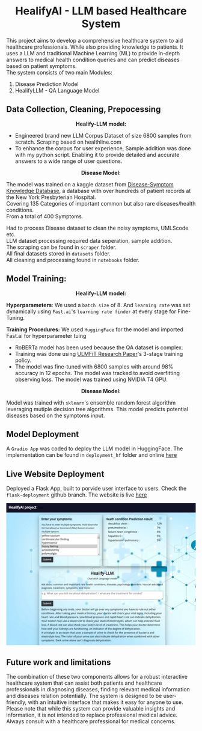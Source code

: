 
<h1 align="center">HealifyAI - LLM based Healthcare System</h1>

This project aims to develop a comprehensive healthcare system to aid healthcare professionals. While also providing knowledge to patients. It uses a LLM and traditional Machine Learning (ML) to provide in-depth answers to medical health condition queries and can predict diseases based on patient symptoms.<br>
The system consists of two main Modules:
1. Disease Prediction Model
2. HealifyLLM - QA Language Model
<!-- GETTING STARTED <br> -->


 
## Data Collection, Cleaning, Prepocessing
<div align="center">  <strong> Healify-LLM model: </strong> </div> 

* Engineered brand new LLM Corpus Dataset of size 6800 samples from scratch. Scraping based on healthline.com
* To enhance the corpus for user experience, Sample addition was done with my python script. Enabling it to provide detailed and accurate answers to a wide range of user questions.  <br>
<!-- The LLM is trained on my from-scratch scraped corpus dataset(based on healthline.com ) of medical queries & professional solutions
to enhance the corpus for user experience, Sample addition was done with python script .
first urls scraping was done from google
enabling it to provide detailed and accurate answers to a wide range of medical questions. -->

<div align="center">  <strong> Disease Model: </strong> </div> 

The model was trained on a kaggle dataset from [Disease-Symptom Knowledge Database](https://people.dbmi.columbia.edu/~friedma/Projects/DiseaseSymptomKB), a database with over hundreds of patient records at the New York Presbyterian Hospital. <br> 
Covering 135 Categories of important common but also rare diseases/health conditions. <br>
From a total of 400 Symptoms. <br>

Had to process Disease dataset to clean the noisy symptoms, UMLScode etc. <br>
LLM dataset processing required data seperation, sample addition.<br>
The scraping can be found in `scraper` folder. <br> 
All final datasets stored in `datasets` folder. <br> 
All cleaning and processing found in `notebooks` folder. 
 <!-- files 
The massive NLP data were scraped with scraper/nlp_dataset_scraper.py and stored in scraper/quote-nlp-dataset-scraped.csv. I employed an effecient tracking management system for scrap of massive NLP data to prevent data loss.  -->



## Model Training:
<div align="center">  <strong> Healify-LLM model: </strong> </div> 

__Hyperparameters__: We used a `batch size` of 8. And `learning rate` was set dynamically using `Fast.ai`'s `learning rate finder` at every stage for Fine-Tuning. <br>

__Training Procedures:__ We used `HuggingFace` for the model and imported Fast.ai for hyperparameter tuing
* RoBERTa model has been used because the QA dataset is complex.
* Training was done using [ULMFiT Research Paper](https://arxiv.org/abs/1801.06146)'s 3-stage training policy.
* The model was fine-tuned with 6800 samples with around 98% accuracy in 12 epochs. The model was tracked to avoid overfitting observing loss. The model was trained using NVIDIA T4 GPU.  <br> 

<div align="center">  <strong> Disease Model: </strong> </div> 

Model was trained with `sklearn`'s ensemble random forest algorithm leveraging mutiple decision tree algorithms. This model predicts potential diseases based on the symptoms input.<br>



## Model Deployment
A `Gradio App` was coded to deploy the LLM model in HuggingFace. The implementation can be found in `deployment_hf` folder and online [here](https://huggingface.co/spaces/tanvir-ishraq/healifyLLM-classifier)




## Live Website Deployment
Deployed a Flask App, built to porvide user interface to users. Check the `flask-deployment` github branch. The website is live [here](healifyai-llm.onrender.com) 

<img src = "github_img/server_delpoy.png" width="1130" >




## Future work and limitations
The combination of these two components allows for a robust interactive healthcare system that can assist both patients and healthcare professionals in diagnosing diseases, finding relevant medical information and diseases relation potentially. The system is designed to be user-friendly, with an intuitive interface that makes it easy for anyone to use. 
Please note that while this system can provide valuable insights and information, it is not intended to replace professional medical advice. Always consult with a healthcare professional for medical concerns.

<!--
Disease Prediction Model: This component uses traditional ML algorithm to predict potential diseases based on the symptoms input by the user. Covering a total of 135 categories of common and as well as rare yet important health conditions, diseases, psychology disorders such as diabetes, dehydration, depression, bipolar disorder, HIV, breast cancer, stroke, pneumonia, flu, asthma, obesity and so on. The model is trained on a large dataset of hundreds to thousands of patient records (denoted by frequency in dataset) to ensure reliable predictions based on NY Hospital based [Disease-Symptom Knowledge Database](https://people.dbmi.columbia.edu/~friedma/Projects/DiseaseSymptomKB/). 

QA Language Model: This component uses a Language Model (LLM) to answer medical queries from users. The LLM is trained on my from-scratch scraped then enhanced corpus dataset of medical queries & professional solutions, enabling it to provide detailed and accurate answers to a wide range of medical questions. Sample addition was done to enhance the dataset for user experience. Covering urgent topics of diagnosis, treatment, prevention, causes, risks, complications, details of symptoms, disease description.

The combination of these two components allows for a robust interactive healthcare system that can assist both patients and healthcare professionals in diagnosing diseases, finding relevant medical information and diseases relation potentially. The system is designed to be user-friendly, with an intuitive interface that makes it easy for anyone to use. -->



